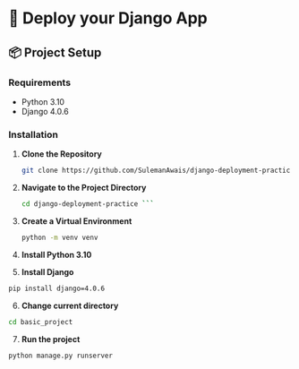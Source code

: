 # 🚀 Deploy your Django App 

## 📦 Project Setup

### Requirements

- Python 3.10
- Django 4.0.6

### Installation

1. **Clone the Repository**

   ```bash
   git clone https://github.com/SulemanAwais/django-deployment-practice.git
   ```
2. **Navigate to the Project Directory**
   ```bash
   cd django-deployment-practice ```
3. **Create a Virtual Environment**

   ```bash 
   python -m venv venv
   ```
4. **Install Python 3.10**
5. **Install Django**
```bash
pip install django=4.0.6
```
6. **Change current directory**
```bash
cd basic_project
```
7. **Run the project**
````bash
python manage.py runserver
````